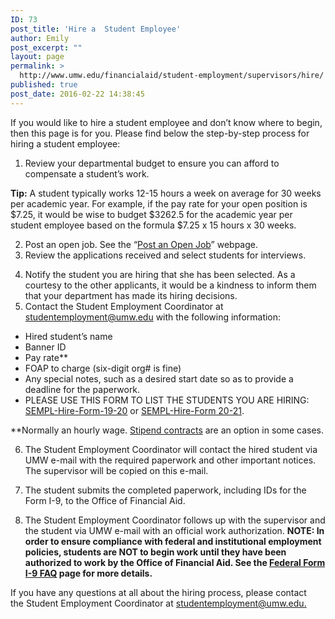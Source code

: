 ```yaml
---
ID: 73
post_title: 'Hire a  Student Employee'
author: Emily
post_excerpt: ""
layout: page
permalink: >
  http://www.umw.edu/financialaid/student-employment/supervisors/hire/
published: true
post_date: 2016-02-22 14:38:45
---
```

If you would like to hire a student employee and don’t know where to begin, then this page is for you. Please find below the step-by-step process for hiring a student employee:
<ol>
 	<li>Review your departmental budget to ensure you can afford to compensate a student’s work.</li>
</ol>
<strong>Tip:</strong> A student typically works 12-15 hours a week on average for 30 weeks per academic year. For example, if the pay rate for your open position is $7.25, it would be wise to budget $3262.5 for the academic year per student employee based on the formula $7.25 x 15 hours x 30 weeks.
<ol start="2">
 	<li>Post an open job. See the “<a href="http://www.umw.edu/financialaid/student-employment/supervisors/post-job/">Post an Open Job</a>” webpage.</li>
 	<li>Review the applications received and select students for interviews.</li>
</ol>
<ol start="4">
 	<li>Notify the student you are hiring that she has been selected. As a courtesy to the other applicants, it would be a kindness to inform them that your department has made its hiring decisions.</li>
 	<li>Contact the Student Employment Coordinator at <a href="mailto:studentemployment@umw.edu">studentemployment@umw.edu</a> with the following information:</li>
</ol>
<ul>
 	<li>Hired student’s name</li>
 	<li>Banner ID</li>
 	<li>Pay rate**</li>
 	<li>FOAP to charge (six-digit org# is fine)</li>
 	<li>Any special notes, such as a desired start date so as to provide a deadline for the paperwork.</li>
 	<li>PLEASE USE THIS FORM TO LIST THE STUDENTS YOU ARE HIRING: <a href="http://www.umw.edu/financialaid/wp-content/uploads/sites/31/2019/04/SEMPL-Hire-Form-19-20.docx">SEMPL-Hire-Form-19-20</a> or <a href="http://www.umw.edu/financialaid/wp-content/uploads/sites/31/2020/07/SEMPL-Hire-Form-20-21.docx">SEMPL-Hire-Form 20-21</a>.</li>
</ul>
**Normally an hourly wage. <a href="http://www.umw.edu/financialaid/student-employment/supervisors/stipends/">Stipend contracts</a> are an option in some cases.
<ol start="6">
 	<li>The Student Employment Coordinator will contact the hired student via UMW e-mail with the required paperwork and other important notices. The supervisor will be copied on this e-mail.</li>
</ol>
<ol start="7">
 	<li>The student submits the completed paperwork, including IDs for the Form I-9, to the Office of Financial Aid.</li>
</ol>
<ol start="8">
 	<li>The Student Employment Coordinator follows up with the supervisor and the student via UMW e-mail with an official work authorization. <strong>NOTE: In order to ensure compliance with federal and institutional employment policies, students are NOT to begin work until they have been authorized to work by the Office of Financial Aid. See the <a href="http://www.umw.edu/financialaid/student-employment/applicants/i-9/">Federal Form I-9 FAQ</a> page for more details.</strong></li>
</ol>
If you have any questions at all about the hiring process, please contact the Student Employment Coordinator at <a href="mailto:studentemployment@umw.edu">studentemployment@umw.edu.</a>